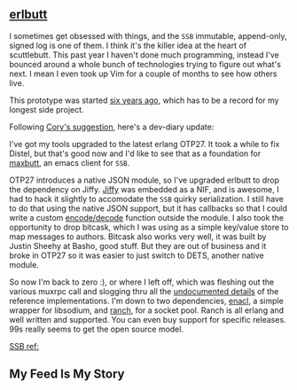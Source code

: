 ## [erlbutt](https://github.com/cmoid/erlbutt)

I sometimes get obsessed with things, and the `SSB` immutable, append-only, signed log is one of them. I think it's the killer idea at the heart of scuttlebutt. This past year I haven't done much programming, instead I've bounced around a whole bunch of technologies trying to figure out what's next. I mean I even took up Vim for a couple of months to see how others live.

This prototype was started [six years ago](%d5gv/qcOJiI2ow7VWpZ20LJASksEOtP4asjW28nMyvw=.sha256), which has to be a record for my longest side project.

Following [Cory's suggestion](%cH9X4ERD4yuKSwMFBxRVLVBOGEf2S290kzt1goUJcKk=.sha256), here's a dev-diary update:

I've got my tools upgraded to the latest erlang OTP27. It took a while to fix Distel, but that's good now and I'd like to see that as a foundation for [maxbutt](https://github.com/cmoid/maxbutt), an emacs client for `SSB`.

OTP27 introduces a native JSON module, so I've upgraded erlbutt to drop the dependency on Jiffy. [Jiffy](https://github.com/davisp/jiffy) was embedded as a NIF, and is awesome, I had to hack it slightly to accomodate the `SSB` quirky serialization. I still have to do that using the native JSON support, but it has callbacks so that I could write a custom [encode/decode](https://github.com/cmoid/erlbutt/blob/main/apps/ssb/src/message.erl#L213-#L279) function outside the module. I also took the opportunity to drop bitcask, which I was using as a simple key/value store to map messages to authors. Bitcask also works very well, it was built by Justin Sheehy at Basho, good stuff. But they are out of business and it broke in OTP27 so it was easier to just switch to DETS, another native module.

So now I'm back to zero :), or where I left off, which was fleshing out the various muxrpc call and slogging thru all the [undocumented details](%enBXiqYJr6LaTKbggye390jHkH4r3TNEV8ylf/cFsQM=.sha256) of the reference implementations. I'm down to two dependencies, [enacl](https://github.com/jlouis/enacl), a simple wrapper for libsodium, and [ranch](https://ninenines.eu), for a socket pool. Ranch is all erlang and well written and supported. You can even buy support for specific releases. 99s really seems to get the open source model.

[SSB ref:](%suXg/Rrg27+sh7e8b8yemg9hNvnNaHYrcKO8AXA5t8Y=.sha256)

## My Feed Is My Story
